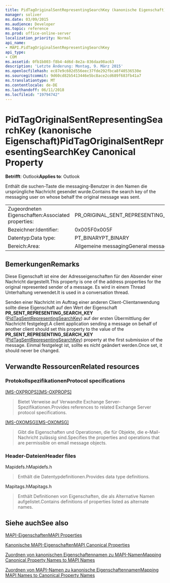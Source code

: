```yaml
---
title: PidTagOriginalSentRepresentingSearchKey (kanonische Eigenschaft)
manager: soliver
ms.date: 03/09/2015
ms.audience: Developer
ms.topic: reference
ms.prod: office-online-server
localization_priority: Normal
api_name:
- MAPI.PidTagOriginalSentRepresentingSearchKey
api_type:
- COM
ms.assetid: 0fb1b803-f8b4-4d6d-8e2a-836daa98ac63
description: 'Letzte Änderung: Montag, 9. März 2015'
ms.openlocfilehash: ec87e9c602d556eec37fde292fbca8f40536530e
ms.sourcegitcommit: 9d60cd82b5413446e5bc8ace2cd689f683fb41a7
ms.translationtype: MT
ms.contentlocale: de-DE
ms.lasthandoff: 06/11/2018
ms.locfileid: "19794742"
---
```

# <a name="pidtagoriginalsentrepresentingsearchkey-canonical-property"></a><span data-ttu-id="09372-103">PidTagOriginalSentRepresentingSearchKey (kanonische Eigenschaft)</span><span class="sxs-lookup"><span data-stu-id="09372-103">PidTagOriginalSentRepresentingSearchKey Canonical Property</span></span>

  
  
<span data-ttu-id="09372-104">**Betrifft**: Outlook</span><span class="sxs-lookup"><span data-stu-id="09372-104">**Applies to**: Outlook</span></span> 
  
<span data-ttu-id="09372-105">Enthält die suchen-Taste die messaging-Benutzer in den Namen die ursprüngliche Nachricht gesendet wurde.</span><span class="sxs-lookup"><span data-stu-id="09372-105">Contains the search key of the messaging user on whose behalf the original message was sent.</span></span>
  
|||
|:-----|:-----|
|<span data-ttu-id="09372-106">Zugeordneten Eigenschaften:</span><span class="sxs-lookup"><span data-stu-id="09372-106">Associated properties:</span></span>  <br/> |<span data-ttu-id="09372-107">PR_ORIGINAL_SENT_REPRESENTING_SEARCH_KEY</span><span class="sxs-lookup"><span data-stu-id="09372-107">PR_ORIGINAL_SENT_REPRESENTING_SEARCH_KEY</span></span>  <br/> |
|<span data-ttu-id="09372-108">Bezeichner:</span><span class="sxs-lookup"><span data-stu-id="09372-108">Identifier:</span></span>  <br/> |<span data-ttu-id="09372-109">0x005F</span><span class="sxs-lookup"><span data-stu-id="09372-109">0x005F</span></span>  <br/> |
|<span data-ttu-id="09372-110">Datentyp:</span><span class="sxs-lookup"><span data-stu-id="09372-110">Data type:</span></span>  <br/> |<span data-ttu-id="09372-111">PT_BINARY</span><span class="sxs-lookup"><span data-stu-id="09372-111">PT_BINARY</span></span>  <br/> |
|<span data-ttu-id="09372-112">Bereich:</span><span class="sxs-lookup"><span data-stu-id="09372-112">Area:</span></span>  <br/> |<span data-ttu-id="09372-113">Allgemeine messaging</span><span class="sxs-lookup"><span data-stu-id="09372-113">General messaging</span></span>  <br/> |
   
## <a name="remarks"></a><span data-ttu-id="09372-114">Bemerkungen</span><span class="sxs-lookup"><span data-stu-id="09372-114">Remarks</span></span>

<span data-ttu-id="09372-115">Diese Eigenschaft ist eine der Adresseigenschaften für den Absender einer Nachricht dargestellt.</span><span class="sxs-lookup"><span data-stu-id="09372-115">This property is one of the address properties for the original represented sender of a message.</span></span> <span data-ttu-id="09372-116">Es wird in einem Thread Unterhaltung verwendet.</span><span class="sxs-lookup"><span data-stu-id="09372-116">It is used in a conversation thread.</span></span>
  
<span data-ttu-id="09372-117">Senden einer Nachricht im Auftrag einer anderen Client-Clientanwendung sollte diese Eigenschaft auf den Wert der Eigenschaft **PR_SENT_REPRESENTING_SEARCH_KEY** ([PidTagSentRepresentingSearchKey](pidtagsentrepresentingsearchkey-canonical-property.md)) auf der ersten Übermittlung der Nachricht festgelegt.</span><span class="sxs-lookup"><span data-stu-id="09372-117">A client application sending a message on behalf of another client should set this property to the value of the **PR_SENT_REPRESENTING_SEARCH_KEY** ([PidTagSentRepresentingSearchKey](pidtagsentrepresentingsearchkey-canonical-property.md)) property at the first submission of the message.</span></span> <span data-ttu-id="09372-118">Einmal festgelegt ist, sollte es nicht geändert werden.</span><span class="sxs-lookup"><span data-stu-id="09372-118">Once set, it should never be changed.</span></span>
  
## <a name="related-resources"></a><span data-ttu-id="09372-119">Verwandte Ressourcen</span><span class="sxs-lookup"><span data-stu-id="09372-119">Related resources</span></span>

### <a name="protocol-specifications"></a><span data-ttu-id="09372-120">Protokollspezifikationen</span><span class="sxs-lookup"><span data-stu-id="09372-120">Protocol specifications</span></span>

<span data-ttu-id="09372-121">[[MS-OXPROPS]](http://msdn.microsoft.com/library/f6ab1613-aefe-447d-a49c-18217230b148%28Office.15%29.aspx)</span><span class="sxs-lookup"><span data-stu-id="09372-121">[[MS-OXPROPS]](http://msdn.microsoft.com/library/f6ab1613-aefe-447d-a49c-18217230b148%28Office.15%29.aspx)</span></span>
  
> <span data-ttu-id="09372-122">Bietet Verweise auf Verwandte Exchange Server-Spezifikationen.</span><span class="sxs-lookup"><span data-stu-id="09372-122">Provides references to related Exchange Server protocol specifications.</span></span>
    
<span data-ttu-id="09372-123">[[MS-OXOMSG]](http://msdn.microsoft.com/library/daa9120f-f325-4afb-a738-28f91049ab3c%28Office.15%29.aspx)</span><span class="sxs-lookup"><span data-stu-id="09372-123">[[MS-OXOMSG]](http://msdn.microsoft.com/library/daa9120f-f325-4afb-a738-28f91049ab3c%28Office.15%29.aspx)</span></span>
  
> <span data-ttu-id="09372-124">Gibt die Eigenschaften und Operationen, die für Objekte, die e-Mail-Nachricht zulässig sind.</span><span class="sxs-lookup"><span data-stu-id="09372-124">Specifies the properties and operations that are permissible on email message objects.</span></span>
    
### <a name="header-files"></a><span data-ttu-id="09372-125">Header-Dateien</span><span class="sxs-lookup"><span data-stu-id="09372-125">Header files</span></span>

<span data-ttu-id="09372-126">Mapidefs.h</span><span class="sxs-lookup"><span data-stu-id="09372-126">Mapidefs.h</span></span>
  
> <span data-ttu-id="09372-127">Enthält die Datentypdefinitionen.</span><span class="sxs-lookup"><span data-stu-id="09372-127">Provides data type definitions.</span></span>
    
<span data-ttu-id="09372-128">Mapitags.h</span><span class="sxs-lookup"><span data-stu-id="09372-128">Mapitags.h</span></span>
  
> <span data-ttu-id="09372-129">Enthält Definitionen von Eigenschaften, die als Alternative Namen aufgelistet.</span><span class="sxs-lookup"><span data-stu-id="09372-129">Contains definitions of properties listed as alternate names.</span></span>
    
## <a name="see-also"></a><span data-ttu-id="09372-130">Siehe auch</span><span class="sxs-lookup"><span data-stu-id="09372-130">See also</span></span>



[<span data-ttu-id="09372-131">MAPI-Eigenschaften</span><span class="sxs-lookup"><span data-stu-id="09372-131">MAPI Properties</span></span>](mapi-properties.md)
  
[<span data-ttu-id="09372-132">Kanonische MAPI-Eigenschaften</span><span class="sxs-lookup"><span data-stu-id="09372-132">MAPI Canonical Properties</span></span>](mapi-canonical-properties.md)
  
[<span data-ttu-id="09372-133">Zuordnen von kanonischen Eigenschaftennamen zu MAPI-Namen</span><span class="sxs-lookup"><span data-stu-id="09372-133">Mapping Canonical Property Names to MAPI Names</span></span>](mapping-canonical-property-names-to-mapi-names.md)
  
[<span data-ttu-id="09372-134">Zuordnen von MAPI-Namen zu kanonische Eigenschaftennamen</span><span class="sxs-lookup"><span data-stu-id="09372-134">Mapping MAPI Names to Canonical Property Names</span></span>](mapping-mapi-names-to-canonical-property-names.md)

